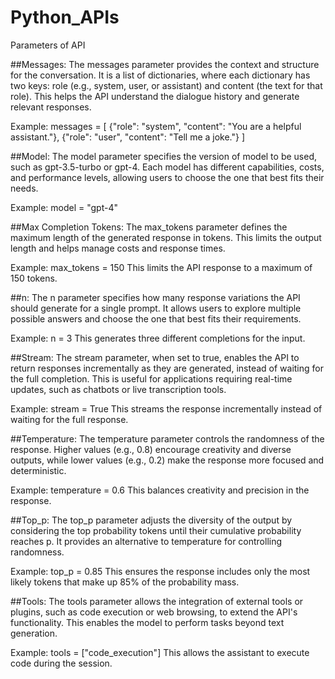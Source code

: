 # Python_APIs
Parameters of API

##Messages:
The messages parameter provides the context and structure for the conversation. It is a list of dictionaries, where each dictionary has two keys: role (e.g., system, user, or assistant) and content (the text for that role). This helps the API understand the dialogue history and generate relevant responses.

Example:
messages = [
    {"role": "system", "content": "You are a helpful assistant."},
    {"role": "user", "content": "Tell me a joke."}
]

##Model:
The model parameter specifies the version of model to be used, such as gpt-3.5-turbo or gpt-4. Each model has different capabilities, costs, and performance levels, allowing users to choose the one that best fits their needs. 

Example:
model = "gpt-4"

##Max Completion Tokens:
The max_tokens parameter defines the maximum length of the generated response in tokens. This limits the output length and helps manage costs and response times.

Example:
max_tokens = 150
This limits the API response to a maximum of 150 tokens.

##n:
The n parameter specifies how many response variations the API should generate for a single prompt. It allows users to explore multiple possible answers and choose the one that best fits their requirements.

Example:
n = 3
This generates three different completions for the input.

##Stream:
The stream parameter, when set to true, enables the API to return responses incrementally as they are generated, instead of waiting for the full completion. This is useful for applications requiring real-time updates, such as chatbots or live transcription tools.

Example:
stream = True
This streams the response incrementally instead of waiting for the full response.

##Temperature:
The temperature parameter controls the randomness of the response. Higher values (e.g., 0.8) encourage creativity and diverse outputs, while lower values (e.g., 0.2) make the response more focused and deterministic.

Example:
temperature = 0.6
This balances creativity and precision in the response.

##Top_p:
The top_p parameter adjusts the diversity of the output by considering the top probability tokens until their cumulative probability reaches p. It provides an alternative to temperature for controlling randomness.

Example:
top_p = 0.85
This ensures the response includes only the most likely tokens that make up 85% of the probability mass.

##Tools:
The tools parameter allows the integration of external tools or plugins, such as code execution or web browsing, to extend the API's functionality. This enables the model to perform tasks beyond text generation.

Example:
tools = ["code_execution"]
This allows the assistant to execute code during the session.

 
